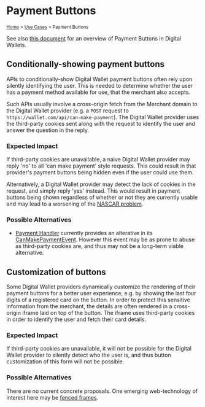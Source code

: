 # Payment Buttons
<sup>[Home][home] > [Use Cases][use-cases] > Payment Buttons</sup>

See also [this document](../payment-flows/digital-wallets.md) for an overview
of Payment Buttons in Digital Wallets.

## Conditionally-showing payment buttons

APIs to conditionally-show Digital Wallet payment buttons often rely upon
silently identifying the user. This is needed to determine whether the user has
a payment method available for use, that the merchant also accepts.

Such APIs usually involve a cross-origin fetch from the Merchant domain to the
Digital Wallet provider (e.g. a `POST` request to
`https://wallet.com/api/can-make-payment`). The Digital Wallet provider uses the
third-party cookies sent along with the request to identify the user and answer
the question in the reply.

### Expected Impact

If third-party cookies are unavailable, a naive Digital Wallet provider may
reply 'no' to all 'can make payment' style requests. This could result in that
provider's payment buttons being hidden even if the user could use them.

Alternatively, a Digital Wallet provider may detect the lack of cookies in
the request, and simply reply 'yes' instead. This would result in payment
buttons being shown regardless of whether or not they are currently usable
and may lead to a worsening of the [NASCAR problem][nascar].

### Possible Alternatives

- [Payment Handler][payment-handler-spec] currently provides an alterative
  in its [CanMakePaymentEvent][payment-handler-spec-canmakepayment]. However
  this event may be as prone to abuse as third-party cookies are, and thus may
  not be a long-term viable alternative.

## Customization of buttons

Some Digital Wallet providers dynamically customize the rendering of their
payment buttons for a better user experience, e.g. by showing the last four
digits of a registered card on the button. In order to protect this sensitive
information from the merchant, the details are often rendered in a cross-origin
iframe laid on top of the button. The iframe uses third-party cookies in order
to identify the user and fetch their card details.

### Expected Impact

If third-party cookies are unavailable, it will not be possible for the Digital
Wallet provider to silently detect who the user is, and thus button
customization of this form will not be possible.

### Possible Alternatives

There are no current concrete proposals. One emerging web-technology of interest
here may be [fenced frames](https://github.com/shivanigithub/fenced-frame).

[home]: ../README.md
[use-cases]: README.md
[nascar]: https://indieweb.org/NASCAR_problem
[payment-handler-spec]: https://w3c.github.io/payment-handler/
[payment-handler-spec-canmakepayment]: https://w3c.github.io/payment-handler/#the-canmakepaymentevent
